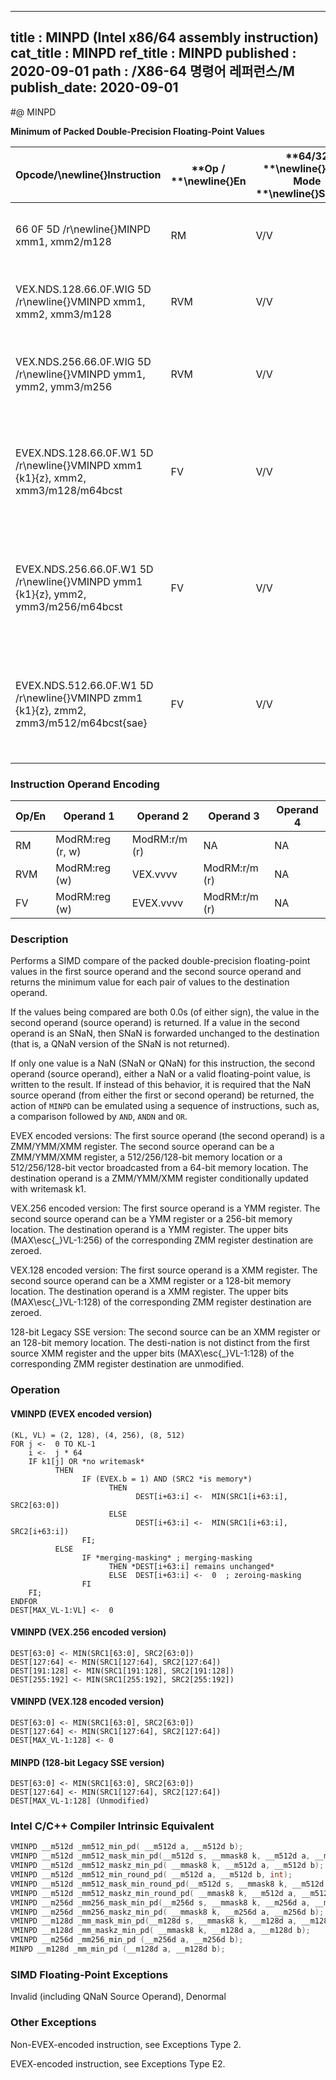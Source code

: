----------------------------
title : MINPD (Intel x86/64 assembly instruction)
cat_title : MINPD
ref_title : MINPD
published : 2020-09-01
path : /X86-64 명령어 레퍼런스/M
publish_date: 2020-09-01
----------------------------
#@ MINPD

**Minimum of Packed Double-Precision Floating-Point Values**

|**Opcode/**\newline{}**Instruction**|**Op / **\newline{}**En**|**64/32 **\newline{}**bit Mode **\newline{}**Support**|**CPUID **\newline{}**Feature **\newline{}**Flag**|**Description**|
|------------------------------------|-------------------------|------------------------------------------------------|--------------------------------------------------|---------------|
|66 0F 5D /r\newline{}MINPD xmm1, xmm2/m128|RM|V/V|SSE2|Return the minimum double-precision floating-point values between xmm1 and xmm2/mem |
|VEX.NDS.128.66.0F.WIG 5D /r\newline{}VMINPD xmm1, xmm2, xmm3/m128|RVM|V/V|AVX|Return the minimum double-precision floating-point values between xmm2 and xmm3/mem. |
|VEX.NDS.256.66.0F.WIG 5D /r\newline{}VMINPD ymm1, ymm2, ymm3/m256|RVM|V/V|AVX|Return the minimum packed double-precision floating-point values between ymm2 and ymm3/mem.|
|EVEX.NDS.128.66.0F.W1 5D /r\newline{}VMINPD xmm1 {k1}{z}, xmm2, xmm3/m128/m64bcst|FV|V/V|AVX512VL\newline{}AVX512F|Return the minimum packed double-precision floating-point values between xmm2 and xmm3/m128/m64bcst and store result in xmm1 subject to writemask k1.|
|EVEX.NDS.256.66.0F.W1 5D /r\newline{}VMINPD ymm1 {k1}{z}, ymm2, ymm3/m256/m64bcst|FV|V/V|AVX512VL\newline{}AVX512F|Return the minimum packed double-precision floating-point values between ymm2 and ymm3/m256/m64bcst and store result in ymm1 subject to writemask k1.|
|EVEX.NDS.512.66.0F.W1 5D /r\newline{}VMINPD zmm1 {k1}{z}, zmm2, zmm3/m512/m64bcst{sae}|FV|V/V|AVX512F|Return the minimum packed double-precision floating-point values between zmm2 and zmm3/m512/m64bcst and store result in zmm1 subject to writemask k1.|
### Instruction Operand Encoding


|Op/En|Operand 1|Operand 2|Operand 3|Operand 4|
|-----|---------|---------|---------|---------|
|RM|ModRM:reg (r, w)|ModRM:r/m (r)|NA|NA|
|RVM|ModRM:reg (w)|VEX.vvvv|ModRM:r/m (r)|NA|
|FV|ModRM:reg (w)|EVEX.vvvv|ModRM:r/m (r)|NA|
### Description


Performs a SIMD compare of the packed double-precision floating-point values in the first source operand and the second source operand and returns the minimum value for each pair of values to the destination operand. 

If the values being compared are both 0.0s (of either sign), the value in the second operand (source operand) is returned. If a value in the second operand is an SNaN, then SNaN is forwarded unchanged to the destination (that is, a QNaN version of the SNaN is not returned). 

If only one value is a NaN (SNaN or QNaN) for this instruction, the second operand (source operand), either a NaN or a valid floating-point value, is written to the result. If instead of this behavior, it is required that the NaN source operand (from either the first or second operand) be returned, the action of `MINPD` can be emulated using a sequence of instructions, such as, a comparison followed by `AND`, `ANDN` and `OR`. 

EVEX encoded versions: The first source operand (the second operand) is a ZMM/YMM/XMM register. The second source operand can be a ZMM/YMM/XMM register, a 512/256/128-bit memory location or a 512/256/128-bit vector broadcasted from a 64-bit memory location. The destination operand is a ZMM/YMM/XMM register conditionally updated with writemask k1.

VEX.256 encoded version: The first source operand is a YMM register. The second source operand can be a YMM register or a 256-bit memory location. The destination operand is a YMM register. The upper bits (MAX\esc{_}VL-1:256) of the corresponding ZMM register destination are zeroed.

VEX.128 encoded version: The first source operand is a XMM register. The second source operand can be a XMM register or a 128-bit memory location. The destination operand is a XMM register. The upper bits (MAX\esc{_}VL-1:128) of the corresponding ZMM register destination are zeroed.

128-bit Legacy SSE version: The second source can be an XMM register or an 128-bit memory location. The desti-nation is not distinct from the first source XMM register and the upper bits (MAX\esc{_}VL-1:128) of the corresponding ZMM register destination are unmodified.


### Operation
#### VMINPD (EVEX encoded version)
```info-verb
(KL, VL) = (2, 128), (4, 256), (8, 512)
FOR j <-  0 TO KL-1
    i <-  j * 64
    IF k1[j] OR *no writemask*
          THEN 
                IF (EVEX.b = 1) AND (SRC2 *is memory*)
                      THEN
                            DEST[i+63:i] <-  MIN(SRC1[i+63:i], SRC2[63:0])
                      ELSE 
                            DEST[i+63:i] <-  MIN(SRC1[i+63:i], SRC2[i+63:i])
                FI;
          ELSE 
                IF *merging-masking* ; merging-masking
                      THEN *DEST[i+63:i] remains unchanged*
                      ELSE  DEST[i+63:i] <-  0  ; zeroing-masking
                FI
    FI;
ENDFOR
DEST[MAX_VL-1:VL] <-  0
```
#### VMINPD (VEX.256 encoded version)
```info-verb
DEST[63:0] <- MIN(SRC1[63:0], SRC2[63:0])
DEST[127:64] <- MIN(SRC1[127:64], SRC2[127:64])
DEST[191:128] <- MIN(SRC1[191:128], SRC2[191:128])
DEST[255:192] <- MIN(SRC1[255:192], SRC2[255:192])
```
#### VMINPD (VEX.128 encoded version)
```info-verb
DEST[63:0] <- MIN(SRC1[63:0], SRC2[63:0])
DEST[127:64] <- MIN(SRC1[127:64], SRC2[127:64])
DEST[MAX_VL-1:128] <- 0
```
#### MINPD (128-bit Legacy SSE version)
```info-verb
DEST[63:0] <- MIN(SRC1[63:0], SRC2[63:0])
DEST[127:64] <- MIN(SRC1[127:64], SRC2[127:64])
DEST[MAX_VL-1:128] (Unmodified)
```

### Intel C/C++ Compiler Intrinsic Equivalent

```cpp
VMINPD __m512d _mm512_min_pd( __m512d a, __m512d b);
VMINPD __m512d _mm512_mask_min_pd(__m512d s, __mmask8 k, __m512d a, __m512d b);
VMINPD __m512d _mm512_maskz_min_pd( __mmask8 k, __m512d a, __m512d b);
VMINPD __m512d _mm512_min_round_pd( __m512d a, __m512d b, int);
VMINPD __m512d _mm512_mask_min_round_pd(__m512d s, __mmask8 k, __m512d a, __m512d b, int);
VMINPD __m512d _mm512_maskz_min_round_pd( __mmask8 k, __m512d a, __m512d b, int);
VMINPD __m256d _mm256_mask_min_pd(__m256d s, __mmask8 k, __m256d a, __m256d b);
VMINPD __m256d _mm256_maskz_min_pd( __mmask8 k, __m256d a, __m256d b);
VMINPD __m128d _mm_mask_min_pd(__m128d s, __mmask8 k, __m128d a, __m128d b);
VMINPD __m128d _mm_maskz_min_pd( __mmask8 k, __m128d a, __m128d b);
VMINPD __m256d _mm256_min_pd (__m256d a, __m256d b);
MINPD __m128d _mm_min_pd (__m128d a, __m128d b);
```
### SIMD Floating-Point Exceptions


Invalid (including QNaN Source Operand), Denormal

### Other Exceptions


Non-EVEX-encoded instruction, see Exceptions Type 2.

EVEX-encoded instruction, see Exceptions Type E2.

